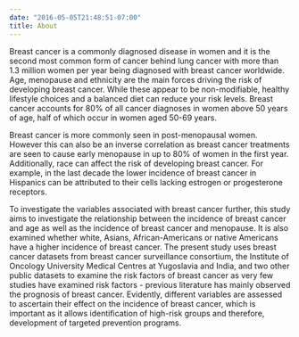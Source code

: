 ```yaml
---
date: "2016-05-05T21:48:51-07:00"
title: About
---
```


Breast cancer is a commonly diagnosed disease in women and it is the second most common form of cancer behind lung cancer with more than 1.3 million women per year being diagnosed with breast cancer worldwide. Age, menopause and ethnicity are the main forces driving the risk of developing breast cancer. While these appear to be non-modifiable, healthy lifestyle choices and a balanced diet can reduce your risk levels. Breast cancer accounts for 80% of all cancer diagnoses in women above 50 years of age, half of which occur in women aged 50-69 years.

Breast cancer is more commonly seen in post-menopausal women. However this can also be an inverse correlation as breast cancer treatments are seen to cause early menopause in up to 80% of women in the first year. Additionally, race can affect the risk of developing breast cancer. For example, in the last decade the lower incidence of breast cancer in Hispanics can be attributed to their cells lacking estrogen or progesterone receptors.
 
To investigate the variables associated with breast cancer further, this study aims to investigate the relationship between the incidence of breast cancer and age as well as the incidence of breast cancer and menopause. It is also examined whether white, Asians, African-Americans or native Americans have a higher incidence of breast cancer. The present study uses breast cancer datasets from breast cancer surveillance consortium, the Institute of Oncology University Medical Centres at Yugoslavia and India, and two other public datasets to examine the risk factors of breast cancer as very few studies have examined risk factors - previous literature has mainly observed the prognosis of breast cancer. Evidently, different variables are assessed to ascertain their effect on the incidence of breast cancer, which is important as it allows identification of high-risk groups and therefore, development of targeted prevention programs. 